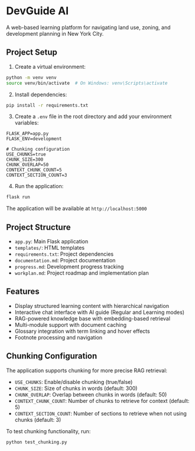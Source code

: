 # DevGuide AI

A web-based learning platform for navigating land use, zoning, and development planning in New York City.

## Project Setup

1. Create a virtual environment:
```bash
python -m venv venv
source venv/bin/activate  # On Windows: venv\Scripts\activate
```

2. Install dependencies:
```bash
pip install -r requirements.txt
```

3. Create a `.env` file in the root directory and add your environment variables:
```
FLASK_APP=app.py
FLASK_ENV=development

# Chunking configuration
USE_CHUNKS=true
CHUNK_SIZE=300
CHUNK_OVERLAP=50
CONTEXT_CHUNK_COUNT=5
CONTEXT_SECTION_COUNT=3
```

4. Run the application:
```bash
flask run
```

The application will be available at `http://localhost:5000`

## Project Structure

- `app.py`: Main Flask application
- `templates/`: HTML templates
- `requirements.txt`: Project dependencies
- `documentation.md`: Project documentation
- `progress.md`: Development progress tracking
- `workplan.md`: Project roadmap and implementation plan

## Features

- Display structured learning content with hierarchical navigation
- Interactive chat interface with AI guide (Regular and Learning modes)
- RAG-powered knowledge base with embedding-based retrieval
- Multi-module support with document caching
- Glossary integration with term linking and hover effects
- Footnote processing and navigation

## Chunking Configuration

The application supports chunking for more precise RAG retrieval:

- `USE_CHUNKS`: Enable/disable chunking (true/false)
- `CHUNK_SIZE`: Size of chunks in words (default: 300)
- `CHUNK_OVERLAP`: Overlap between chunks in words (default: 50)
- `CONTEXT_CHUNK_COUNT`: Number of chunks to retrieve for context (default: 5)
- `CONTEXT_SECTION_COUNT`: Number of sections to retrieve when not using chunks (default: 3)

To test chunking functionality, run:
```bash
python test_chunking.py
```